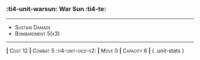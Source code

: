 ### :ti4-unit-warsun: **War Sun** :ti4-te:

---

* <span style="font-variant:small-caps;">Sustain Damage</span> 
* <span style="font-variant:small-caps;">Bombardment 5(x3)</span> 

---

__|__ <span style="font-variant:small-caps;">Cost 12</span> __|__ <span style="font-variant:small-caps;">Combat 5 :ti4-unit-dice-x2:</span> __|__ <span style="font-variant:small-caps;">Move 0</span> __|__ <span style="font-variant:small-caps;">Capacity 6</span> __|__
{ .unit-stats }